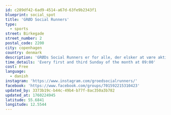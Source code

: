 ```yaml
---
id: c289df42-6ad9-4514-a67d-63fe9b2343f1
blueprint: social_spot
title: 'GRØD Social Runners'
type:
  - sports
street: Birkegade
street_number: 2
postal_code: 2200
city: copenhagen
country: denmark
description: 'GRØDs Social Runners er for alle, der elsker at være aktive, sociale og sprede fed energi. Hvert løb sluttes af med gratis havregrød med æbler, ristede mander og karamelsauce, samt lidt vand og en masse hygge 🥄 Vi løber 1. og 3. søndag i måneden kl. 9.'
time_details: 'Every first and third Sunday of the month at 09:00'
cost: Free
language:
  - danish
instagram: 'https://www.instagram.com/groedsocialrunners/'
facebook: 'https://www.facebook.com/groups/701592215310423'
updated_by: 3373b19c-b44c-49b4-b77f-8ac350a3b782
updated_at: 1760224945
latitude: 55.6841
longitude: 12.5544
---
```

